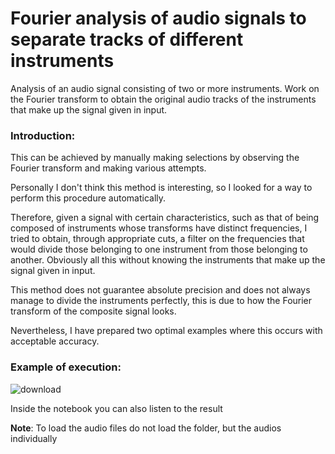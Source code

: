 # Fourier analysis of audio signals to separate tracks of different instruments
Analysis of an audio signal consisting of two or more instruments. Work on the Fourier transform to obtain the original audio tracks of the instruments that make up the signal given in input.

### **Introduction**:

This can be achieved by manually making selections by observing the Fourier transform and making various attempts.

Personally I don't think this method is interesting, so I looked for a way to perform this procedure automatically.

Therefore, given a signal with certain characteristics, such as that of being composed of instruments whose transforms have distinct frequencies, I tried to obtain, through appropriate cuts, a filter on the frequencies that would divide those belonging to one instrument from those belonging to another. Obviously all this without knowing the instruments that make up the signal given in input.

This method does not guarantee absolute precision and does not always manage to divide the instruments perfectly, this is due to how the Fourier transform of the composite signal looks.

Nevertheless, I have prepared two optimal examples where this occurs with acceptable accuracy.

### **Example of execution**:

![download](https://user-images.githubusercontent.com/62427405/126068255-c16ac284-a220-4711-9d75-df28c3cba57b.png)

Inside the notebook you can also listen to the result

**Note**: To load the audio files do not load the folder, but the audios individually
